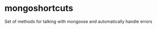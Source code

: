 mongoshortcuts
==============

Set of methods for talking with mongoose and automatically handle errors
